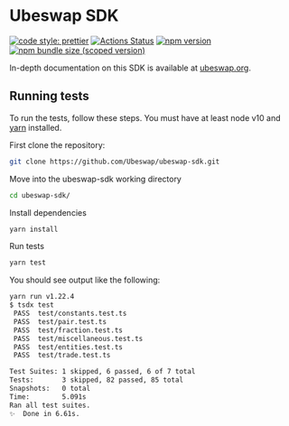 # Ubeswap SDK

[![code style: prettier](https://img.shields.io/badge/code_style-prettier-ff69b4.svg?style=flat-square)](https://github.com/prettier/prettier)
[![Actions Status](https://github.com/Ubeswap/ubeswap-sdk/workflows/CI/badge.svg)](https://github.com/Ubeswap/ubeswap-sdk)
[![npm version](https://img.shields.io/npm/v/@ubeswap/sdk/latest.svg)](https://www.npmjs.com/package/@ubeswap/sdk/v/latest)
[![npm bundle size (scoped version)](https://img.shields.io/bundlephobia/minzip/@ubeswap/sdk/latest.svg)](https://bundlephobia.com/result?p=@ubeswap/sdk@latest)

In-depth documentation on this SDK is available at [ubeswap.org](https://ubeswap.org/docs/v2/SDK/getting-started/).

## Running tests

To run the tests, follow these steps. You must have at least node v10 and [yarn](https://yarnpkg.com/) installed.

First clone the repository:

```sh
git clone https://github.com/Ubeswap/ubeswap-sdk.git
```

Move into the ubeswap-sdk working directory

```sh
cd ubeswap-sdk/
```

Install dependencies

```sh
yarn install
```

Run tests

```sh
yarn test
```

You should see output like the following:

```sh
yarn run v1.22.4
$ tsdx test
 PASS  test/constants.test.ts
 PASS  test/pair.test.ts
 PASS  test/fraction.test.ts
 PASS  test/miscellaneous.test.ts
 PASS  test/entities.test.ts
 PASS  test/trade.test.ts

Test Suites: 1 skipped, 6 passed, 6 of 7 total
Tests:       3 skipped, 82 passed, 85 total
Snapshots:   0 total
Time:        5.091s
Ran all test suites.
✨  Done in 6.61s.
```
